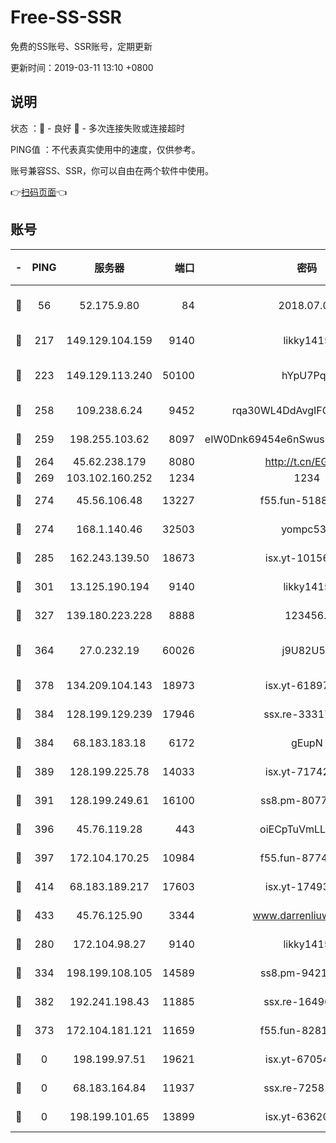 # Free-SS-SSR

免费的SS账号、SSR账号，定期更新

更新时间：2019-03-11 13:10 +0800

## 说明

状态     ：🙂 - 良好 🙁 - 多次连接失败或连接超时

PING值   ：不代表真实使用中的速度，仅供参考。

账号兼容SS、SSR，你可以自由在两个软件中使用。

👉[扫码页面](https://liesauer.github.io/Free-SS-SSR/)👈

## 账号

|-|PING|服务器|端口|密码|加密方式|区域|
|:----:|:----:|:-----:|-----:|:----:|:----:|:----:|
|🙂|56|52.175.9.80|84|2018.07.07|chacha20-ietf-poly1305|HK|
|🙂|217|149.129.104.159|9140|likky1415|aes-256-cfb|HK|
|🙂|223|149.129.113.240|50100|hYpU7PqP|chacha20-ietf-poly1305|CN|
|🙂|258|109.238.6.24|9452|rqa30WL4DdAvgIFG6Fs3znzTa|aes-256-cfb|FR|
|🙂|259|198.255.103.62|8097|eIW0Dnk69454e6nSwuspv9DmS201tQ0D|aes-256-cfb|US|
|🙂|264|45.62.238.179|8080|http://t.cn/EGJIyrl|rc4-md5|CA|
|🙂|269|103.102.160.252|1234|1234|rc4-md5|JP|
|🙂|274|45.56.106.48|13227|f55.fun-51885507|aes-256-cfb|US|
|🙂|274|168.1.140.46|32503|yompc535|aes-256-cfb|AU|
|🙂|285|162.243.139.50|18673|isx.yt-10156175|aes-256-cfb|US|
|🙂|301|13.125.190.194|9140|likky1415|aes-256-cfb|KR|
|🙂|327|139.180.223.228|8888|123456..|aes-256-cfb|JP|
|🙂|364|27.0.232.19|60026|j9U82U53|xchacha20-ietf-poly1305|HK|
|🙂|378|134.209.104.143|18973|isx.yt-61897203|aes-256-cfb|SG|
|🙂|384|128.199.129.239|17946|ssx.re-33317571|aes-256-cfb|SG|
|🙂|384|68.183.183.18|6172|gEupN|aes-256-cfb|SG|
|🙂|389|128.199.225.78|14033|isx.yt-71742892|aes-256-cfb|SG|
|🙂|391|128.199.249.61|16100|ss8.pm-80771462|aes-256-cfb|SG|
|🙂|396|45.76.119.28|443|oiECpTuVmLLxk4Ts|aes-256-cfb|AU|
|🙂|397|172.104.170.25|10984|f55.fun-87743875|aes-256-cfb|SG|
|🙂|414|68.183.189.217|17603|isx.yt-17493612|aes-256-cfb|SG|
|🙂|433|45.76.125.90|3344|www.darrenliuwei.com|aes-256-cfb|AU|
|🙂|280|172.104.98.27|9140|likky1415|aes-256-cfb|JP|
|🙂|334|198.199.108.105|14589|ss8.pm-94215844|aes-256-cfb|US|
|🙂|382|192.241.198.43|11885|ssx.re-16496938|aes-256-cfb|US|
|🙁|373|172.104.181.121|11659|f55.fun-82812137|aes-256-cfb|SG|
|🙁|0|198.199.97.51|19621|isx.yt-67054944|aes-256-cfb|US|
|🙁|0|68.183.164.84|11937|ssx.re-72581382|aes-256-cfb|US|
|🙁|0|198.199.101.65|13899|isx.yt-63620378|aes-256-cfb|US|
